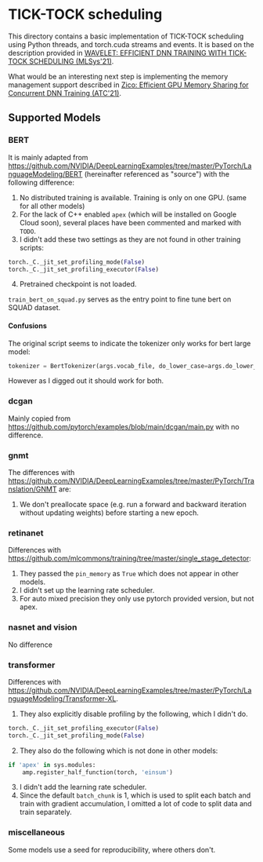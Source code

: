 # TICK-TOCK scheduling

This directory contains a basic implementation of TICK-TOCK scheduling using Python threads, and torch.cuda streams and events.
It is based on the description provided in [WAVELET: EFFICIENT DNN TRAINING WITH TICK-TOCK SCHEDULING (MLSys'21)](https://proceedings.mlsys.org/paper/2021/file/c81e728d9d4c2f636f067f89cc14862c-Paper.pdf).

What would be an interesting next step is implementing the memory management support described in [Zico: Efficient GPU Memory Sharing for
Concurrent DNN Training (ATC'21)](https://www.usenix.org/system/files/atc21-lim.pdf).

## Supported Models

### BERT

It is mainly adapted from https://github.com/NVIDIA/DeepLearningExamples/tree/master/PyTorch/LanguageModeling/BERT
(hereinafter referenced as "source") with the following difference:
1. No distributed training is available. Training is only on one GPU. (same for all other models)
2. For the lack of C++ enabled `apex` (which will be installed on Google Cloud soon), 
several places have been commented and marked with `TODO`.
3. I didn't add these two settings as they are not found in other training scripts:
```python
torch._C._jit_set_profiling_mode(False)
torch._C._jit_set_profiling_executor(False)
```
4. Pretrained checkpoint is not loaded.

`train_bert_on_squad.py` serves as the entry point to fine tune bert on SQUAD dataset.


#### Confusions
The original script seems to indicate the tokenizer only works
for bert large model:
```python
tokenizer = BertTokenizer(args.vocab_file, do_lower_case=args.do_lower_case, max_len=512) # for bert large
```
However as I digged out it should work for both.

### dcgan

Mainly copied from https://github.com/pytorch/examples/blob/main/dcgan/main.py with no difference.

### gnmt
The differences with https://github.com/NVIDIA/DeepLearningExamples/tree/master/PyTorch/Translation/GNMT
are:
1. We don't preallocate space (e.g. run a forward and backward iteration without updating weights) before starting a new epoch.

### retinanet
Differences with https://github.com/mlcommons/training/tree/master/single_stage_detector:
1. They passed the `pin_memory` as `True` which does not appear in other models.
2. I didn't set up the learning rate scheduler.
3. For auto mixed precision they only use pytorch provided version, but not apex.

### nasnet and vision
No difference

### transformer
Differences with https://github.com/NVIDIA/DeepLearningExamples/tree/master/PyTorch/LanguageModeling/Transformer-XL.
1. They also explicitly disable profiling by the following, which I didn't do.
```python
torch._C._jit_set_profiling_executor(False)
torch._C._jit_set_profiling_mode(False)
```
2. They also do the following which is not done in other models:
```python
if 'apex' in sys.modules:
    amp.register_half_function(torch, 'einsum')
```
3. I didn't add the learning rate scheduler.
4. Since the default `batch_chunk` is 1, which is used to split each batch and train with gradient accumulation,
I omitted a lot of code to split data and train separately.

### miscellaneous
Some models use a seed for reproducibility, where others don't. 
